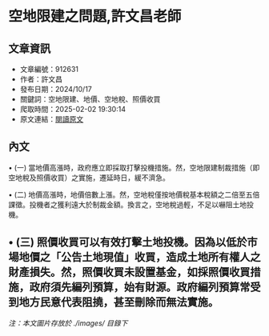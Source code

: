# 空地限建之問題,許文昌老師

## 文章資訊
- 文章編號：912631
- 作者：許文昌
- 發布日期：2024/10/17
- 關鍵詞：空地限建、地價、空地稅、照價收買
- 爬取時間：2025-02-02 19:30:14
- 原文連結：[閱讀原文](https://real-estate.get.com.tw/Columns/detail.aspx?no=912631)

## 內文
• (一) 當地價高漲時，政府應立即採取打擊投機措施。然，空地限建制裁措施（即空地稅及照價收買）之實施，遷延時日，緩不濟急。

• (二) 地價高漲時，地價倍數上漲。然，空地稅僅按地價稅基本稅額之二倍至五倍課徵。投機者之獲利遠大於制裁金額。換言之，空地稅過輕，不足以嚇阻土地投機。

• (三) 照價收買可以有效打擊土地投機。因為以低於市場地價之「公告土地現值」收買，造成土地所有權人之財產損失。然，照價收買未設置基金，如採照價收買措施，政府須先編列預算，始有財源。政府編列預算常受到地方民意代表阻撓，甚至刪除而無法實施。
---
*注：本文圖片存放於 ./images/ 目錄下*
